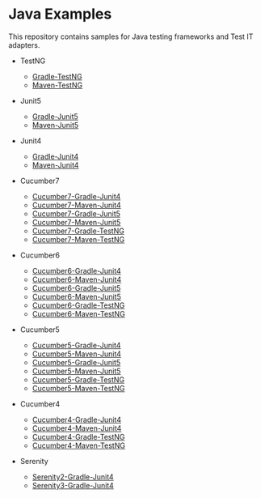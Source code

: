 # Java Examples
This repository contains samples for Java testing frameworks and Test IT adapters.

* TestNG
   - [Gradle-TestNG](https://github.com/testit-tms/java-examples/tree/main/gradle-testng)
   - [Maven-TestNG](https://github.com/testit-tms/java-examples/tree/main/maven-testng)

* Junit5
   - [Gradle-Junit5](https://github.com/testit-tms/java-examples/tree/main/gradle-junit5)
   - [Maven-Junit5](https://github.com/testit-tms/java-examples/tree/main/maven-junit5)

* Junit4
   - [Gradle-Junit4](https://github.com/testit-tms/java-examples/tree/main/gradle-junit4)
   - [Maven-Junit4](https://github.com/testit-tms/java-examples/tree/main/maven-junit4)   

* Cucumber7
   - [Cucumber7-Gradle-Junit4](https://github.com/testit-tms/java-examples/tree/main/cucumber7-gradle-junit4)
   - [Cucumber7-Maven-Junit4](https://github.com/testit-tms/java-examples/tree/main/cucumber7-maven-junit4) 
  - [Cucumber7-Gradle-Junit5](https://github.com/testit-tms/java-examples/tree/main/cucumber7-gradle-junit5)
   - [Cucumber7-Maven-Junit5](https://github.com/testit-tms/java-examples/tree/main/cucumber7-maven-junit5) 
  - [Cucumber7-Gradle-TestNG](https://github.com/testit-tms/java-examples/tree/main/cucumber7-gradle-testng)
   - [Cucumber7-Maven-TestNG](https://github.com/testit-tms/java-examples/tree/main/cucumber7-maven-testng) 

* Cucumber6
   - [Cucumber6-Gradle-Junit4](https://github.com/testit-tms/java-examples/tree/main/cucumber6-gradle-junit4)
   - [Cucumber6-Maven-Junit4](https://github.com/testit-tms/java-examples/tree/main/cucumber7-maven-junit4) 
  - [Cucumber6-Gradle-Junit5](https://github.com/testit-tms/java-examples/tree/main/cucumber6-gradle-junit5)
   - [Cucumber6-Maven-Junit5](https://github.com/testit-tms/java-examples/tree/main/cucumber6-maven-junit5) 
  - [Cucumber6-Gradle-TestNG](https://github.com/testit-tms/java-examples/tree/main/cucumber6-gradle-testng)
   - [Cucumber6-Maven-TestNG](https://github.com/testit-tms/java-examples/tree/main/cucumber6-maven-testng) 

* Cucumber5
   - [Cucumber5-Gradle-Junit4](https://github.com/testit-tms/java-examples/tree/main/cucumber5-gradle-junit4)
   - [Cucumber5-Maven-Junit4](https://github.com/testit-tms/java-examples/tree/main/cucumber5-maven-junit4) 
  - [Cucumber5-Gradle-Junit5](https://github.com/testit-tms/java-examples/tree/main/cucumber5-gradle-junit5)
   - [Cucumber5-Maven-Junit5](https://github.com/testit-tms/java-examples/tree/main/cucumber5-maven-junit5) 
  - [Cucumber5-Gradle-TestNG](https://github.com/testit-tms/java-examples/tree/main/cucumber5-gradle-testng)
   - [Cucumber5-Maven-TestNG](https://github.com/testit-tms/java-examples/tree/main/cucumber5-maven-testng) 

* Cucumber4
   - [Cucumber4-Gradle-Junit4](https://github.com/testit-tms/java-examples/tree/main/cucumber4-gradle-junit4)
   - [Cucumber4-Maven-Junit4](https://github.com/testit-tms/java-examples/tree/main/cucumber4-maven-junit4) 
  - [Cucumber4-Gradle-TestNG](https://github.com/testit-tms/java-examples/tree/main/cucumber-gradle-testng)
   - [Cucumber4-Maven-TestNG](https://github.com/testit-tms/java-examples/tree/main/cucumber4-maven-testng)  

* Serenity
   - [Serenity2-Gradle-Junit4](https://github.com/testit-tms/java-examples/tree/main/serenity2-gradle-junit4)
   - [Serenity3-Gradle-Junit4](https://github.com/testit-tms/java-examples/tree/main/serenity3-gradle-junit4)        